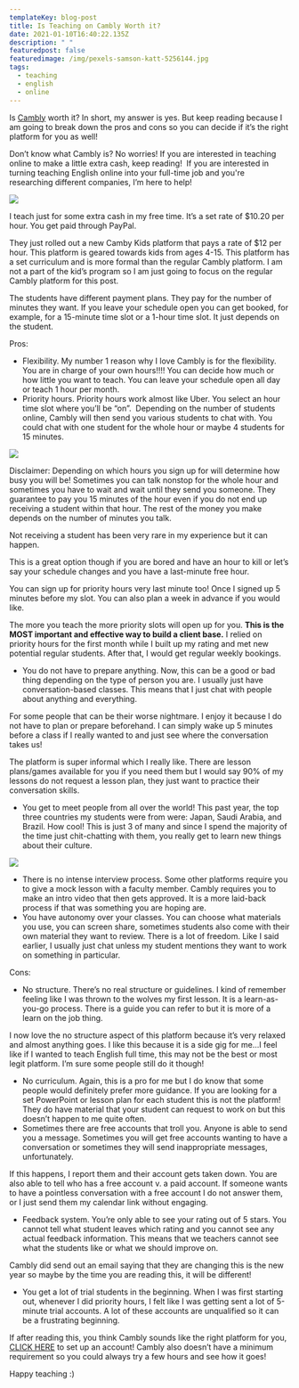 ```yaml
---
templateKey: blog-post
title: Is Teaching on Cambly Worth it?
date: 2021-01-10T16:40:22.135Z
description: " "
featuredpost: false
featuredimage: /img/pexels-samson-katt-5256144.jpg
tags:
  - teaching
  - english
  - online
---
```

Is [Cambly](https://www.cambly.com/en/tutors?referralCode=shayna65) worth it? In short, my answer is yes. But keep reading because I am going to break down the pros and cons so you can decide if it’s the right platform for you as well!

Don’t know what Cambly is? No worries! If you are interested in teaching online to make a little extra cash, keep reading!  If you are interested in turning teaching English online into your full-time job and you're researching different companies, I’m here to help! 

![](https://lh4.googleusercontent.com/GenU2VXIY9-k50fUQs-AbD_QKDU89wkotcd_y2a2Wrx6dhwsl_AkykNYqnSTp57sIMMg0wTrHBqczvwP-pAg7AOJ4I7cLq6Ht-NQFkpC65AcGIGRZFIKIWS9u0NjaJyycXwDidCt)

I teach just for some extra cash in my free time. It’s a set rate of $10.20 per hour. You get paid through PayPal.

They just rolled out a new Camby Kids platform that pays a rate of $12 per hour. This platform is geared towards kids from ages 4-15. This platform has a set curriculum and is more formal than the regular Cambly platform. I am not a part of the kid’s program so I am just going to focus on the regular Cambly platform for this post. 

The students have different payment plans. They pay for the number of minutes they want. If you leave your schedule open you can get booked, for example, for a 15-minute time slot or a 1-hour time slot. It just depends on the student. 

Pros:

* Flexibility. My number 1 reason why I love Cambly is for the flexibility. You are in charge of your own hours!!!! You can decide how much or how little you want to teach. You can leave your schedule open all day or teach 1 hour per month. 
* Priority hours. Priority hours work almost like Uber. You select an hour time slot where you’ll be “on”.  Depending on the number of students online, Cambly will then send you various students to chat with. You could chat with one student for the whole hour or maybe 4 students for 15 minutes. 

![](https://lh5.googleusercontent.com/FDPqYbsqXae7ez9ULcAcrn0N8AXIhHhho6c5AoTBi8UgU58qspQ9ajzpLQ8D7_jJXfkzxrTD3yeDGRovVfyJh3WPEujkn45YRBLVxAPw3neOnjv-Y-NWEPQXcXo8L6ZbrEOs9wGY)

Disclaimer: Depending on which hours you sign up for will determine how busy you will be! Sometimes you can talk nonstop for the whole hour and sometimes you have to wait and wait until they send you someone. They guarantee to pay you 15 minutes of the hour even if you do not end up receiving a student within that hour. The rest of the money you make depends on the number of minutes you talk. 

Not receiving a student has been very rare in my experience but it can happen.

This is a great option though if you are bored and have an hour to kill or let’s say your schedule changes and you have a last-minute free hour. 

You can sign up for priority hours very last minute too! Once I signed up 5 minutes before my slot. You can also plan a week in advance if you would like. 

The more you teach the more priority slots will open up for you. **This is the MOST important and effective way to build a client base.** I relied on priority hours for the first month while I built up my rating and met new potential regular students. After that, I would get regular weekly bookings.

* You do not have to prepare anything. Now, this can be a good or bad thing depending on the type of person you are. I usually just have conversation-based classes. This means that I just chat with people about anything and everything. 

For some people that can be their worse nightmare. I enjoy it because I do not have to plan or prepare beforehand. I can simply wake up 5 minutes before a class if I really wanted to and just see where the conversation takes us! 

The platform is super informal which I really like. There are lesson plans/games available for you if you need them but I would say 90% of my lessons do not request a lesson plan, they just want to practice their conversation skills.

* You get to meet people from all over the world! This past year, the top three countries my students were from were: Japan, Saudi Arabia, and Brazil. How cool! This is just 3 of many and since I spend the majority of the time just chit-chatting with them, you really get to learn new things about their culture.

![](https://lh3.googleusercontent.com/nWWHrb1GPLs_5MU_5mld7FGXI9lhFtJHNWMhwMTCB682dh9WF4ughZI9ZWuRt9WmL6l4bK3UJncKIXv0X8fl1pDwhSzKIHDfFOI0sQ_ey-mACMl9wxNtXqnu167sPNWVFRruLz5e)

* There is no intense interview process. Some other platforms require you to give a mock lesson with a faculty member. Cambly requires you to make an intro video that then gets approved. It is a more laid-back process if that was something you are hoping are. 
* You have autonomy over your classes. You can choose what materials you use, you can screen share, sometimes students also come with their own material they want to review. There is a lot of freedom. Like I said earlier, I usually just chat unless my student mentions they want to work on something in particular. 

Cons:

* No structure. There’s no real structure or guidelines. I kind of remember feeling like I was thrown to the wolves my first lesson. It is a learn-as-you-go process. There is a guide you can refer to but it is more of a learn on the job thing.

I now love the no structure aspect of this platform because it’s very relaxed and almost anything goes. I like this because it is a side gig for me...I feel like if I wanted to teach English full time, this may not be the best or most legit platform. I’m sure some people still do it though!

* No curriculum. Again, this is a pro for me but I do know that some people would definitely prefer more guidance. If you are looking for a set PowerPoint or lesson plan for each student this is not the platform! They do have material that your student can request to work on but this doesn’t happen to me quite often.
* Sometimes there are free accounts that troll you. Anyone is able to send you a message. Sometimes you will get free accounts wanting to have a conversation or sometimes they will send inappropriate messages, unfortunately. 

If this happens, I report them and their account gets taken down. You are also able to tell who has a free account v. a paid account. If someone wants to have a pointless conversation with a free account I do not answer them, or I just send them my calendar link without engaging. 

* Feedback system. You’re only able to see your rating out of 5 stars. You cannot tell what student leaves which rating and you cannot see any actual feedback information. This means that we teachers cannot see what the students like or what we should improve on. 

Cambly did send out an email saying that they are changing this is the new year so maybe by the time you are reading this, it will be different!

* You get a lot of trial students in the beginning. When I was first starting out, whenever I did priority hours, I felt like I was getting sent a lot of 5-minute trial accounts. A lot of these accounts are unqualified so it can be a frustrating beginning. 

If after reading this, you think Cambly sounds like the right platform for you, [CLICK HERE](https://www.cambly.com/en/tutors?referralCode=shayna65) to set up an account! Cambly also doesn’t have a minimum requirement so you could always try a few hours and see how it goes!

Happy teaching :)